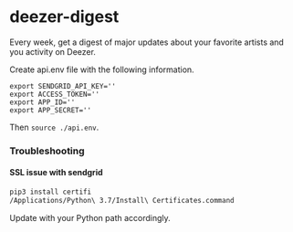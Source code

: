 # deezer-digest
Every week, get a digest of major updates about your favorite artists and you activity on Deezer.

Create api.env file with the following information.
```
export SENDGRID_API_KEY=''
export ACCESS_TOKEN=''
export APP_ID=''
export APP_SECRET=''
```

Then `source ./api.env`.

### Troubleshooting

#### SSL issue with sendgrid

```bash
pip3 install certifi
/Applications/Python\ 3.7/Install\ Certificates.command
```
Update with your Python path accordingly.